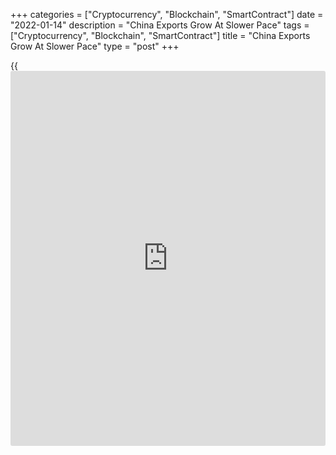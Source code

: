+++
categories = ["Cryptocurrency", "Blockchain", "SmartContract"]
date = "2022-01-14"
description = "China Exports Grow At Slower Pace"
tags = ["Cryptocurrency", "Blockchain", "SmartContract"]
title = "China Exports Grow At Slower Pace"
type = "post"
+++

{{<iframe id="large-banner" src="https://www.bounty.group/#slide=4.0" width="100%" height="600" scrolling="no" style="border: 0px solid rgb(216, 221, 230); border-radius: 3px;">}}

China's exports and imports grew at slower rates at the end of the year,
data from the General Administration of Customs revealed on Friday.

Exports grew 20.9 percent on a yearly basis in December after rising
22.0 percent in November. The annual growth was forecast to slow to 20.0
percent.

At the same time, annual growth in imports eased more sharply to 19.5
percent from 31.7 percent in the previous month. The expected rate was
26.3 percent.

Consequently, the trade surplus rose to $94.46 billion in December, and
remained above the expected level of $74.5 billion.

Exports remained strong last month but may soften in the coming months
amid growing disruptions at ports, Julian Evans-Pritchard, an economist
at Capital Economics, said.

Meanwhile, imports dropped back sharply reflecting the continued
domestic weakness, especially in the property sector, the economist
added.

For comments and feedback [contact](https://www.playgroundfx.com/contact/): editorial@rtt[news](https://www.letsplayfx.com/blog/forex-news-website/).com

[Economic News][1]

 **What parts of the world are seeing the best (and worst) economic
performances lately? Click[here][2] to check out our [Econ Scorecard][2]
and find out! See up-to-the-moment [ranking](https://www.playgroundfx.com/blog/crypto-exchange-ranking/)s for the best and worst
performers in [GDP][2], [unemployment rate][3], [inflation][4] and much
more.**

   1. www.rtt[news](https://www.letsplayfx.com/blog/forex-news-website/).com/Content/EconomicNews.aspx
   2. www.rtt[news](https://www.letsplayfx.com/blog/forex-news-website/).com/economic-scorecard/world-rank/GDP/highest-performance.aspx
   3. www.rtt[news](https://www.letsplayfx.com/blog/forex-news-website/).com/economic-scorecard/world-rank/unemployment-rate/lowest-performance.aspx
   4. www.rtt[news](https://www.letsplayfx.com/blog/forex-news-website/).com/economic-scorecard/world-rank/CPI/highest-performance.aspx